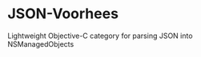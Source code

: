 JSON-Voorhees
=============

Lightweight Objective-C category for parsing JSON into NSManagedObjects
